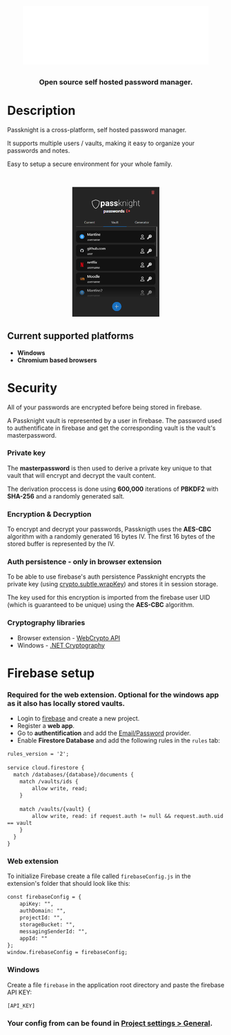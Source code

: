 <h1 align="center">
    <img center src="extension/src/assets/logo.svg">
</h1>

<h3 align="center">Open source self hosted password manager.</h3>

# Description

<p>Passknight is a cross-platform, self hosted password manager.</p> 

<p>It supports multiple users / vaults, making it easy to organize your passwords and notes.</p>

<p>Easy to setup a secure environment for your whole family.</p>

<br>
<p align="center">
  <img  src="imgs/img1.png" width=40%></img>
</p>

## Current supported platforms
- **Windows**
- **Chromium based browsers**

# Security

All of your passwords are encrypted before being stored in firebase. 

A Passknight vault is represented by a user in firebase. The password used to authentificate in firebase and get the corresponding vault is the vault's masterpassword. 

### Private key

The **masterpassword** is then used to derive a private key unique to that vault that will encrypt and decrypt the vault content.

The derivation proccess is done using **600,000** iterations of **PBKDF2** with **SHA-256** and a randomly generated salt.

### Encryption & Decryption

To encrypt and decrypt your passwords, Passknigth uses the **AES-CBC** algorithm with a randomly generated 16 bytes IV.
The first 16 bytes of the stored buffer is represented by the IV.

### Auth persistence - only in browser extension

To be able to use firebase's auth persistence Passknight encrypts the private key (using [crypto.subtle.wrapKey](https://developer.mozilla.org/en-US/docs/Web/API/SubtleCrypto/wrapKey)) and stores it in session storage.

The key used for this encryption is imported from the firebase user UID (which is guaranteed to be unique) using the **AES-CBC** algorithm.

### Cryptography libraries

- Browser extension - [WebCrypto API](https://developer.mozilla.org/en-US/docs/Web/API/Web_Crypto_API)
- Windows - [.NET Cryptography](https://learn.microsoft.com/en-us/dotnet/standard/security/cryptography-model)


# Firebase setup

### Required for the web extension. Optional for the windows app as it also has locally stored vaults.

- Login to [firebase](https://firebase.com) and create a new project.
- Register a **web app**. 
- Go to **authentification** and add the <u>Email/Password</u> provider.
- Enable **Firestore Database** and add the following rules in the ```rules``` tab:
```
rules_version = '2';

service cloud.firestore {
  match /databases/{database}/documents {
    match /vaults/ids {
    	allow write, read;
    }
    
    match /vaults/{vault} {
    	allow write, read: if request.auth != null && request.auth.uid == vault
    }
  }
}
```
### Web extension
To initialize Firebase create a file called ```firebaseConfig.js``` in the extension's folder that should look like this:
```
const firebaseConfig = {
    apiKey: "",
    authDomain: "",
    projectId: "",
    storageBucket: "",
    messagingSenderId: "",
    appId: ""
};
window.firebaseConfig = firebaseConfig;
```

### Windows

Create a file ```firebase``` in the application root directory and paste the firebase API KEY:
```
[API_KEY]
```

### Your config from can be found in <u>Project settings > General</u>.
